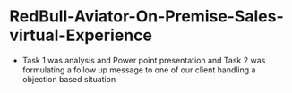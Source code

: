 # RedBull-Aviator-On-Premise-Sales-virtual-Experience
- Task 1 was analysis and Power point presentation and Task 2 was formulating a follow up message to one of our client handling a objection based situation

